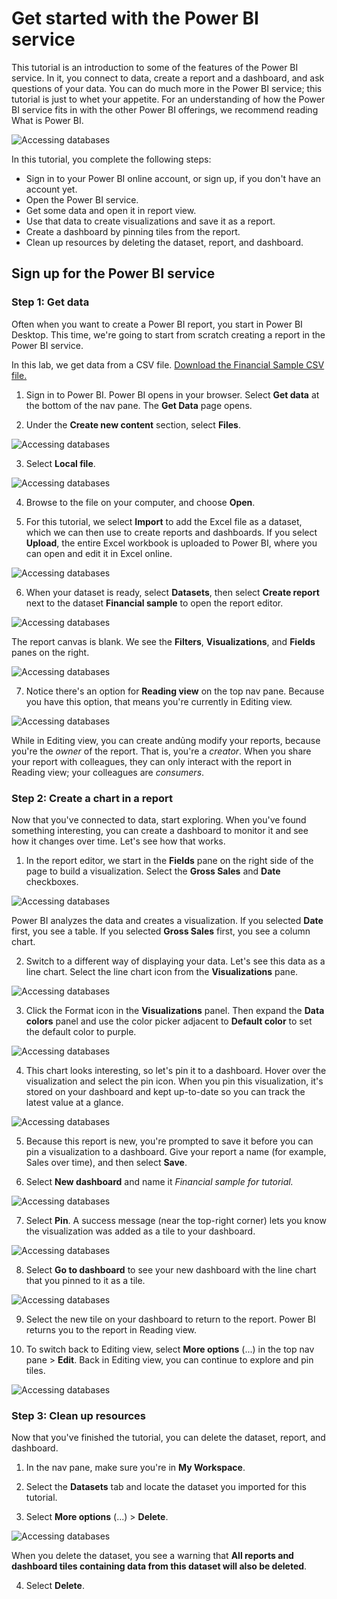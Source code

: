 
# Get started with the Power BI service
 
This tutorial is an introduction to some of the features of the Power BI service. In it, you connect to data, create a report and a dashboard, and ask questions of your data. You can do much more in the Power BI service; this tutorial is just to whet your appetite. For an understanding of how the Power BI service fits in with the other Power BI offerings, we recommend reading What is Power BI.

![Accessing databases](/Images/power-bi-service-get-started-home.png)

In this tutorial, you complete the following steps:

- Sign in to your Power BI online account, or sign up, if you don't have an account yet. 
- Open the Power BI service.
- Get some data and open it in report view.
- Use that data to create visualizations and save it as a report.
- Create a dashboard by pinning tiles from the report. 
- Clean up resources by deleting the dataset, report, and dashboard.


## Sign up for the Power BI service
### Step 1: Get data
Often when you want to create a Power BI report, you start in Power BI Desktop. This time, we're going to start from scratch creating a report in the Power BI service.

In this lab, we get data from a CSV file. [Download the Financial Sample CSV file.](/Dataset/FinancialSample_lab1.csv)

1. Sign in to Power BI. Power BI opens in  your browser. Select **Get data** at the bottom of the nav pane. The **Get Data** page opens.

2. Under the **Create new content** section, select **Files**.

![Accessing databases](/Images/gs1.png)

3. Select **Local file**.

![Accessing databases](/Images/power-bi-service-get-data-local-file.png)

4. Browse to the file on your computer, and choose **Open**.

5. For this tutorial, we select **Import** to add the Excel file as a dataset, which we can then use to create reports and dashboards. If you select **Upload**, the entire Excel workbook is uploaded to Power BI, where you can open and edit it in Excel online.

![Accessing databases](/Images/power-bi-import.png)

6. When your dataset is ready, select **Datasets**, then select **Create report** next to the dataset **Financial sample** to open the report editor.

![Accessing databases](/Images/power-bi-service-datasets.png)

The report canvas is blank. We see the **Filters**, **Visualizations**, and **Fields** panes on the right.

![Accessing databases](/Images/power-bi-service-blank-report.png)

7. Notice there's an option for **Reading view** on the top nav pane. Because you have this option, that means you're currently in Editing view. 

![Accessing databases](/Images/power-bi-service-reading-view.png)

While in Editing view, you can create andủng modify your reports, because you're the *owner* of the report. That is, you're a *creator*. When you share your report with colleagues, they can only interact with the report in Reading view; your colleagues are *consumers*. 


### Step 2: Create a chart in a report

Now that you've connected to data, start exploring. When you've found something interesting, you can create a dashboard to monitor it and see how it changes over time. Let's see how that works.

1. In the report editor, we start in the **Fields** pane on the right side of the page to build a visualization. Select the **Gross Sales** and **Date** checkboxes.

![Accessing databases](/Images/power-bi-service-fields-pane-selected.png)

Power BI analyzes the data and creates a visualization. If you selected **Date** first, you see a table. If you selected **Gross Sales** first, you see a column chart.

2. Switch to a different way of displaying your data. Let's see this data as a line chart. Select the line chart icon from the **Visualizations** pane.

![Accessing databases](/Images/power-bi-service-select-line-chart.png)

3. Click the Format icon in the **Visualizations** panel. Then expand the **Data colors** panel and use the color picker adjacent to **Default color** to set the default color to purple.

![Accessing databases](/Images/enhance-visualization.png)


4. This chart looks interesting, so let's pin it to a dashboard. Hover over the visualization and select the pin icon. When you pin this visualization, it's stored on your dashboard and kept up-to-date so you can track the latest value at a glance.

![Accessing databases](/Images/power-bi-service-pin-visual.png)

5. Because this report is new, you're prompted to save it before you can pin a visualization to a dashboard. Give your report a name (for example, Sales over time), and then select **Save**. 

6. Select **New dashboard** and name it *Financial sample for tutorial.*

![Accessing databases](/Images/power-bi-pin.png)

7. Select **Pin**. A success message (near the top-right corner) lets you know the visualization was added as a tile to your dashboard.

![Accessing databases](/Images/power-bi-pin-success.png)

8. Select **Go to dashboard** to see your new dashboard with the line chart that you pinned to it as a tile.

![Accessing databases](/Images/power-bi-service-dashboard-tile.png)

9. Select the new tile on your dashboard to return to the report. Power BI returns you to the report in Reading view.

10. To switch back to Editing view, select **More options** (...) in the top nav pane > **Edit**. Back in Editing view, you can continue to explore and pin tiles.

![Accessing databases](/Images/power-bi-service-edit-report.png)

### Step 3: Clean up resources
Now that you've finished the tutorial, you can delete the dataset, report, and dashboard.

1. In the nav pane, make sure you're in **My Workspace**.

2. Select the **Datasets** tab and locate the dataset you imported for this tutorial.

3. Select **More options** (...) > **Delete**.

![Accessing databases](/Images/power-bi-service-delete-dataset.png)

When you delete the dataset, you see a warning that **All reports and dashboard tiles containing data from this dataset will also be deleted**.

4. Select **Delete**.
